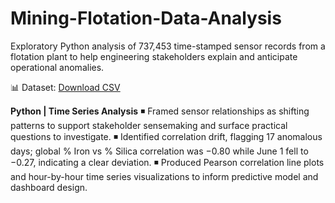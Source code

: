 # Mining-Flotation-Data-Analysis
Exploratory Python analysis of 737,453 time-stamped sensor records from a flotation plant to help engineering stakeholders explain and anticipate operational anomalies.

📊 Dataset: [Download CSV](https://1drv.ms/u/c/2fda181d9f583e5d/EShTmQaCL3FDlliPEfSUIBMBqr4Ebu6a5xF3G8gQj58Jxw?e=ywp5hh)

**Python | Time Series Analysis**
◾ Framed sensor relationships as shifting patterns to support stakeholder sensemaking and surface practical questions to investigate.
◾ Identified correlation drift, flagging 17 anomalous days; global % Iron vs % Silica correlation was −0.80 while June 1 fell to −0.27, indicating a clear deviation.
◾ Produced Pearson correlation line plots and hour-by-hour time series visualizations to inform predictive model and dashboard design.
